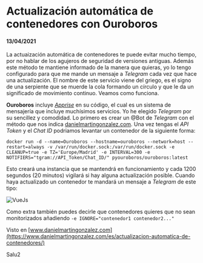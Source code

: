 # Actualización automática de contenedores con **Ouroboros**
#### 13/04/2021

La actuaización automática de contenedores te puede evitar mucho tiempo, por no hablar de los agujeros de seguridad de versiones antiguas. Además este método te mantiene informado de la manera que quieras, yo lo tengo configurado para que me mande un mensaje a *Telegram* cada vez que hace una actualización.
El nombre de este servicio viene del griego, es el signo de una serpiente que se muerde la cola formando un círculo y que le da un significado de movimiento continuo.
Veamos como funciona.

**Ouroboros** incluye [*Apprise*](https://github.com/caronc/apprise) en su código, el cual es un sistema de mensajería que incluye muchísimos servicios. Yo he elegido *Telegram* por su sencillez y comodidad.
Lo primero es crear un @Bot de *Telegram* con el método que nos indica [danielmartingonzalez.com](https://www.danielmartingonzalez.com/es/notificaciones-de-home-assistant-en-telegram/#bots-en-telegram). Una vez tengas el *API Token* y el *Chat ID* podriamos levantar un contenedor de la siguiente forma:

```
docker run -d --name=Ouroboros --hostname=ouroboros --network=host --restart=always -v /var/run/docker.sock:/var/run/docker.sock -e CLEANUP=true -e TZ='Europe/Madrid' -e INTERVAL=300 -e NOTIFIERS="tgram://API_Token/Chat_ID/" pyouroboros/ouroboros:latest
```
Esto creará una instancia que se mantendrá en funcionamiento y cada 1200 segundos (20 minutos) vigilará si hay alguna actualización posible. Cuando haya actualizado un contenedor te mandará un mensaje a *Telegram* de este tipo:

![VueJs](https://clonbg.netlify.app/ouroboros/telegram.png)

Como extra también puedes decirle que contenedores quieres que no sean monitorizados añadiendo ```-e IGNORE="contenedor1 contenedor2..."```

Visto en [www.danielmartingonzalez.com](https://www.danielmartingonzalez.com/es/actualizacion-automatica-de-contenedores/)

Salu2
